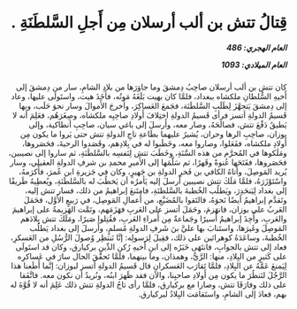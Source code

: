 <h1 dir="rtl">قِتالُ تتش بن ألب أرسلان مِن أَجلِ السَّلطَنَةِ .</h1>

<h5 dir="rtl">العام الهجري:  486

العام الميلادي: 1093

</h5>

<p dir="rtl">كان تتش بن ألب أرسلان صاحِبُ دِمشقَ وما جاوَرَها من بلادِ الشامِ، سار من دِمشقَ إلى أَخيهِ السُّلطانِ ملكشاه ببغداد، فلمَّا كان بهيت بَلَغَهُ مَوتُه، فأَخَذَ هيت، واستَولَى عليها، وعاد إلى دِمشقَ يَتجهَّزَ لِطَلَبِ السَّلطَنَة، فجَمعَ العَساكِرَ، وأَخرجَ الأَموالَ وسار نحوَ حَلَب، وبها قَسيمُ الدولةِ أتسز فرأى قَسيمُ الدولةِ اختِلافَ أَولادِ صاحِبِه ملكشاه، وصِغَرَهُم، فعَلِمَ أنه لا يَطيقُ دَفْعَ تتش، فصالَحَهُ، وصار معه، وأَرسلَ إلى باغي سيان، صاحِبِ أنطاكية، وإلى بوزان، صاحِبِ الرها وحران، يُشيرُ عليهما بطَاعةِ تاجِ الدولةِ تتش حتى يَروا ما يكون مِن أَولادِ ملكشاه، ففَعَلوا، وصاروا معه، وخَطَبوا له في بِلادِهم، وقَصَدوا الرحبةَ، فحَصَروها، ومَلَكوها في المُحرَّم من هذه السَّنَةِ، وخَطَبَ تتش لِنَفسِه بالسَّلطَنَةِ، ثم ساروا إلى نصيبين، فحَصَروها، ففَتَحَها عُنوةً وقَهرًا، ثم سَلَّمَها إلى الأَميرِ محمدِ بن شرفِ الدولةِ العقيلي، وسار يُريد المَوصِلَ، وأَتاهُ الكافي بن فَخرِ الدولةِ بن جَهيرٍ، وكان في جَزيرةِ ابن عُمرَ، فأَكرَمهُ، واسْتَوْزَرَهُ، فلمَّا مَلَكَ تتش نصيبين أَرسلَ إليه يَأمرُه أن يَخطُبَ له بالسَّلطَنَةِ، ويُعطِيهُ طَريقًا إلى بغداد لِيَنحَدِرَ، ويَطلُب الخُطبةَ بالسَّلطنَةِ، فامتَنعَ إبراهيمُ من ذلك، فسار تتش إليه، وتَقدَّم إبراهيمُ أيضًا نَحوَهُ، فالتَقوا بالمُضَيَّعِ، من أَعمالِ المَوصِل، في رَبيعٍ الأَوَّل، فحَمَلَ العَربُ على بوزان، فانهَزمَ، وحَمَلَ أتسز على العَربِ فهَزَمَهم، وتَمَّت الهَزيمةُ على إبراهيمَ والعَربِ، وأُخِذَ إبراهيمُ أَسيرًا وجَماعةٌ مِن أُمراءِ العَربِ، فقُتِلوا صَبرًا، ومَلَكَ تتش بِلادَهم المَوصِلَ وغَيرَها، واستَنابَ بها عليَّ بنَ شَرفِ الدولةِ مُسلمٍ، وأَرسلَ إلى بغداد يَطلُب الخُطبةَ، وساعَدَهُ كوهرائين على ذلك، فقِيلَ لِرَسولِه: إنَّا نَنتظِر وُصولَ الرُّسُلِ من العَسكرِ، فعاد إلى تتش بالجوابِ، فانتَهَى خَبَرُه إلى ابنِ أَخيهِ رُكنِ الدِّين بركيارق، وكان قد استَولَى على كَثيرٍ من البِلادِ، منها: الرَّيُّ، وهمذان، وما بينهما، فلمَّا تَحقَّقَ الحال سارَ في عَساكرِه لِيَمنعَ عَمَّهُ عن البِلادِ، فلمَّا تَقارَب العَسكرانِ قال قَسيمُ الدولةِ أتسز لبوزان: إنَّما أَطَعنا هذا الرَّجُلَ لنَنظُرَ ما يكون مِن أَولادِ صاحبِنا، والآن فقد ظَهرَ ابنُه، ونُريدُ أن نكون معه. فاتَّفَقا على ذلك وفارَقَا تتش، وصارا مع بركيارق، فلمَّا رأى تاجُ الدولةِ تتش ذلك عَلِمَ أنه لا قُوَّةَ له بهم، فعادَ إلى الشامِ، واستَقامَت البِلادُ لبركيارق.</p></br>
